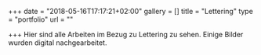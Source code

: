 +++
date = "2018-05-16T17:17:21+02:00"
gallery = []
title = "Lettering"
type = "portfolio"
url = ""

+++
Hier sind alle Arbeiten im Bezug zu Lettering zu sehen. Einige Bilder wurden digital nachgearbeitet.